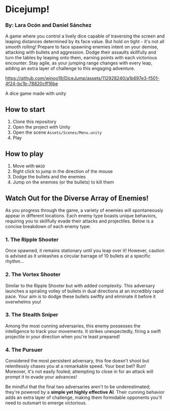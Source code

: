 # Dicejump!

### By: Lara Ocón and Daniel Sánchez

A game where you control a lively dice capable of traversing the screen and leaping distances determined by its face value. But hold on tight - it's not all smooth rolling! Prepare to face spawning enemies intent on your demise, attacking with bullets and aggression. Dodge their assaults skillfully and turn the tables by leaping onto them, earning points with each victorious encounter. Stay agile, as your jumping range changes with every leap, adding an extra layer of challenge to this engaging adventure.

https://github.com/winoo19/DiceJump/assets/112928240/a1b697e3-f501-4f24-bc1b-78820cff16be

A dice game made with unity

## How to start

1. Clone this repository
2. Open the project with Unity
3. Open the scene `Assets/Scenes/Menu.unity`
4. Play

## How to play

1. Move with `WASD`
2. Right click to jump in the direction of the mouse
3. Dodge the bullets and the enemies
4. Jump on the enemies (or the bullets) to kill them

## Watch Out for the Diverse Array of Enemies!

As you progress through the game, a variety of enemies will spontaneously appear in different locations. Each enemy type boasts unique behaviors, requiring you to skillfully evade their attacks and projectiles. Below is a concise breakdown of each enemy type:

### 1. The Ripple Shooter

Once spawned, it remains stationary until you leap over it! However, caution is advised as it unleashes a circular barrage of 10 bullets at a specific rhythm...

### 2. The Vortex Shooter

Similar to the Ripple Shooter but with added complexity. This adversary launches a spiraling volley of bullets in dual directions at an incredibly rapid pace. Your aim is to dodge these bullets swiftly and eliminate it before it overwhelms you!

### 3. The Stealth Sniper

Among the most cunning adversaries, this enemy possesses the intelligence to track your movements. It strikes unexpectedly, firing a swift projectile in your direction when you're least prepared!

### 4. The Pursuer

Considered the most persistent adversary, this foe doesn't shoot but relentlessly chases you at a remarkable speed. Your best bet? Run! Moreover, it's not easily fooled; attempting to close in for an attack will prompt it to evade your advances!

Be mindful that the final two adversaries aren't to be underestimated; they're powered by a **simple yet highly effective AI**. Their cunning behavior adds an extra layer of challenge, making them formidable opponents you'll need to outsmart to emerge victorious.
